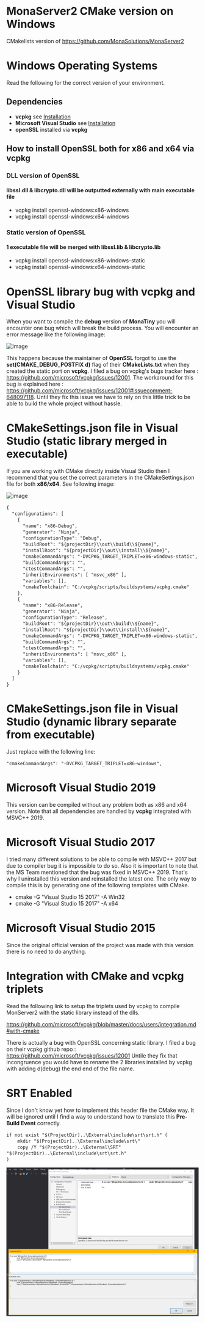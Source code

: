 # MonaServer2 CMake version on Windows
CMakelists version of https://github.com/MonaSolutions/MonaServer2

# Windows Operating Systems

Read the following for the correct version of your environment.

## Dependencies
* **vcpkg** see [Installation](https://github.com/microsoft/vcpkg)
* **Microsoft Visual Studio** see [Installation](https://visualstudio.microsoft.com)
* **openSSL** installed via **vcpkg**

## How to install OpenSSL both for x86 and x64 via vcpkg

### DLL version of OpenSSL
#### libssl.dll & libcrypto.dll will be outputted externally with main executable file

* vcpkg install openssl-windows:x86-windows
* vcpkg install openssl-windows:x64-windows

### Static version of OpenSSL
#### 1 executable file will be merged with libssl.lib & libcrypto.lib

* vcpkg install openssl-windows:x86-windows-static
* vcpkg install openssl-windows:x64-windows-static

# OpenSSL library bug with vcpkg and Visual Studio

When you want to compile the **debug** version of **MonaTiny** you will encounter one bug which will break the build process. You will encounter an error message like the following image:

![image](https://user-images.githubusercontent.com/66976729/85026694-467d5700-b179-11ea-9ea7-001547b8a7c7.png)

This happens because the maintainer of **OpenSSL** forgot to use the **set(CMAKE_DEBUG_POSTFIX d)**  flag of their **CMakeLists.txt** when they created the static port on **vcpkg**. I filed a bug on vcpkg's bugs tracker here : https://github.com/microsoft/vcpkg/issues/12001. The workaround for this bug is explained here : https://github.com/microsoft/vcpkg/issues/12001#issuecomment-648097118. Until they fix this issue we have to rely on this little trick to be able to build the whole project without hassle.

# CMakeSettings.json file in Visual Studio (static library merged in executable)

If you are working with CMake directly inside Visual Studio then I recommend that you set the correct parameters in the CMakeSettings.json file for both **x86/x64**. See following image:

![image](https://user-images.githubusercontent.com/66976729/85393300-0d642e80-b54d-11ea-936e-6e9e52639ecd.png)

```
{
  "configurations": [
    {
      "name": "x86-Debug",
      "generator": "Ninja",
      "configurationType": "Debug",
      "buildRoot": "${projectDir}\\out\\build\\${name}",
      "installRoot": "${projectDir}\\out\\install\\${name}",
      "cmakeCommandArgs": "-DVCPKG_TARGET_TRIPLET=x86-windows-static",
      "buildCommandArgs": "",
      "ctestCommandArgs": "",
      "inheritEnvironments": [ "msvc_x86" ],
      "variables": [],
      "cmakeToolchain": "C:/vcpkg/scripts/buildsystems/vcpkg.cmake"
    },
    {
      "name": "x86-Release",
      "generator": "Ninja",
      "configurationType": "Release",
      "buildRoot": "${projectDir}\\out\\build\\${name}",
      "installRoot": "${projectDir}\\out\\install\\${name}",
      "cmakeCommandArgs": "-DVCPKG_TARGET_TRIPLET=x86-windows-static",
      "buildCommandArgs": "",
      "ctestCommandArgs": "",
      "inheritEnvironments": [ "msvc_x86" ],
      "variables": [],
      "cmakeToolchain": "C:/vcpkg/scripts/buildsystems/vcpkg.cmake"
    }
  ]
}
```

# CMakeSettings.json file in Visual Studio (dynamic library separate from  executable)

Just replace with the following line:

```
"cmakeCommandArgs": "-DVCPKG_TARGET_TRIPLET=x86-windows",
```

# Microsoft Visual Studio 2019

This version can be compiled without any problem both as x86 and x64 version.
Note that all dependencies are handled by **vcpkg** integrated with MSVC++ 2019.

# Microsoft Visual Studio 2017

I tried many different solutions to be able to compile with MSVC++ 2017 but due to compiler bug it is impossible to do so.
Also it is important to note that the MS Team mentioned that the bug was fixed in MSVC++ 2019. That's why I uninstalled this
version and reinstalled the latest one. The only way to compile this is by generating one of the following templates with CMake.

* cmake -G "Visual Studio 15 2017" -A Win32
* cmake -G "Visual Studio 15 2017" -A x64

# Microsoft Visual Studio 2015

Since the original official version of the project was made with this version there is no need to do anything. 

# Integration with CMake and vcpkg triplets

Read the following link to setup the triplets used by vcpkg to compile MonServer2 with the static library instead of the dlls.

https://github.com/microsoft/vcpkg/blob/master/docs/users/integration.md#with-cmake

There is actually a bug with OpenSSL concerning static library. I filed a bug on their  vcpkg github repo : https://github.com/microsoft/vcpkg/issues/12001
Untile they fix that incongruence you would have to rename the 2 libraries installed by vcpkg with adding d(debug) the end end of the file name.

# SRT Enabled

Since I don't know yet how to implement this header file the CMake way. It will be ignored until I find a way to understand how to translate this **Pre-Build Event** correctly.

```
if not exist "$(ProjectDir)..\External\include\srt\srt.h" (
	mkdir "$(ProjectDir)..\External\include\srt\"
	copy /Y "$(ProjectDir)..\External\SRT" "$(ProjectDir)..\External\include\srt\srt.h"
)
```
![Pre-Built Event](/images/pre-built-event.jpg)
